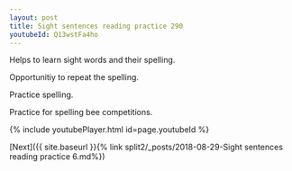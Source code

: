```yaml
---
layout: post
title: Sight sentences reading practice 290
youtubeId: Q13wstFa4ho
---
```

 
 
Helps to learn sight words and their spelling.

Opportunitiy to repeat the spelling. 

Practice spelling. 
 
Practice for spelling bee competitions. 
 
{% include youtubePlayer.html id=page.youtubeId %}
 
 

[Next]({{ site.baseurl }}{% link  split2/_posts/2018-08-29-Sight sentences reading practice 6.md%})
 
